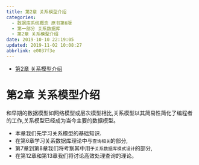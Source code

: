 ```yaml
---
title: 第2章 关系模型介绍
categories: 
  - 数据库系统概念 原书第6版
  - 第一部分 关系数据库
  - 第2章 关系模型介绍
date: 2019-10-10 22:19:05
updated: 2019-11-02 10:08:27
abbrlink: e0037f3e
---
```

- [第2章 关系模型介绍](/ReadingNotes/e0037f3e/#第2章-关系模型介绍)

<!--more-->
<script src="https://cdn.bootcss.com/jquery/3.4.0/jquery.slim.min.js"></script>
<script>$(document).ready(function () {$(".post-body > ul:nth-child(1)").hide();});</script>

<!--end-->
<!--SSTStart-->
# 第2章 关系模型介绍 #
和早期的数据模型如网络模型或层次模型相比,关系模型以其简易性简化了编程者的工作,关系模型已经成为当今主要的数据模型。
- 本章我们先学习关系模型的基础知识.
- 在第6章学习关系数据库理论中与`查询相关`的部分,
- 第7章到第8章我们将考察其中用`于关系数据库模式设计`的部分,
- 在第12章和第13章我们将讨论高效处理查询的理论。

<!--SSTStop-->

